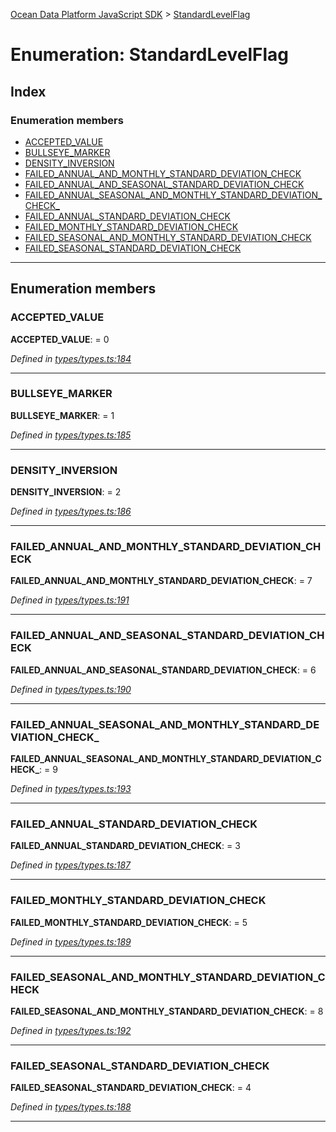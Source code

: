 [Ocean Data Platform JavaScript SDK](../README.md) > [StandardLevelFlag](../enums/standardlevelflag.md)

# Enumeration: StandardLevelFlag

## Index

### Enumeration members

* [ACCEPTED_VALUE](standardlevelflag.md#accepted_value)
* [BULLSEYE_MARKER](standardlevelflag.md#bullseye_marker)
* [DENSITY_INVERSION](standardlevelflag.md#density_inversion)
* [FAILED_ANNUAL_AND_MONTHLY_STANDARD_DEVIATION_CHECK](standardlevelflag.md#failed_annual_and_monthly_standard_deviation_check)
* [FAILED_ANNUAL_AND_SEASONAL_STANDARD_DEVIATION_CHECK](standardlevelflag.md#failed_annual_and_seasonal_standard_deviation_check)
* [FAILED_ANNUAL_SEASONAL_AND_MONTHLY_STANDARD_DEVIATION_CHECK_](standardlevelflag.md#failed_annual_seasonal_and_monthly_standard_deviation_check_)
* [FAILED_ANNUAL_STANDARD_DEVIATION_CHECK](standardlevelflag.md#failed_annual_standard_deviation_check)
* [FAILED_MONTHLY_STANDARD_DEVIATION_CHECK](standardlevelflag.md#failed_monthly_standard_deviation_check)
* [FAILED_SEASONAL_AND_MONTHLY_STANDARD_DEVIATION_CHECK](standardlevelflag.md#failed_seasonal_and_monthly_standard_deviation_check)
* [FAILED_SEASONAL_STANDARD_DEVIATION_CHECK](standardlevelflag.md#failed_seasonal_standard_deviation_check)

---

## Enumeration members

<a id="accepted_value"></a>

###  ACCEPTED_VALUE

**ACCEPTED_VALUE**:  = 0

*Defined in [types/types.ts:184](https://github.com/C4IROcean/ODP-sdk-js/blob/26e019a/source/types/types.ts#L184)*

___
<a id="bullseye_marker"></a>

###  BULLSEYE_MARKER

**BULLSEYE_MARKER**:  = 1

*Defined in [types/types.ts:185](https://github.com/C4IROcean/ODP-sdk-js/blob/26e019a/source/types/types.ts#L185)*

___
<a id="density_inversion"></a>

###  DENSITY_INVERSION

**DENSITY_INVERSION**:  = 2

*Defined in [types/types.ts:186](https://github.com/C4IROcean/ODP-sdk-js/blob/26e019a/source/types/types.ts#L186)*

___
<a id="failed_annual_and_monthly_standard_deviation_check"></a>

###  FAILED_ANNUAL_AND_MONTHLY_STANDARD_DEVIATION_CHECK

**FAILED_ANNUAL_AND_MONTHLY_STANDARD_DEVIATION_CHECK**:  = 7

*Defined in [types/types.ts:191](https://github.com/C4IROcean/ODP-sdk-js/blob/26e019a/source/types/types.ts#L191)*

___
<a id="failed_annual_and_seasonal_standard_deviation_check"></a>

###  FAILED_ANNUAL_AND_SEASONAL_STANDARD_DEVIATION_CHECK

**FAILED_ANNUAL_AND_SEASONAL_STANDARD_DEVIATION_CHECK**:  = 6

*Defined in [types/types.ts:190](https://github.com/C4IROcean/ODP-sdk-js/blob/26e019a/source/types/types.ts#L190)*

___
<a id="failed_annual_seasonal_and_monthly_standard_deviation_check_"></a>

###  FAILED_ANNUAL_SEASONAL_AND_MONTHLY_STANDARD_DEVIATION_CHECK_

**FAILED_ANNUAL_SEASONAL_AND_MONTHLY_STANDARD_DEVIATION_CHECK_**:  = 9

*Defined in [types/types.ts:193](https://github.com/C4IROcean/ODP-sdk-js/blob/26e019a/source/types/types.ts#L193)*

___
<a id="failed_annual_standard_deviation_check"></a>

###  FAILED_ANNUAL_STANDARD_DEVIATION_CHECK

**FAILED_ANNUAL_STANDARD_DEVIATION_CHECK**:  = 3

*Defined in [types/types.ts:187](https://github.com/C4IROcean/ODP-sdk-js/blob/26e019a/source/types/types.ts#L187)*

___
<a id="failed_monthly_standard_deviation_check"></a>

###  FAILED_MONTHLY_STANDARD_DEVIATION_CHECK

**FAILED_MONTHLY_STANDARD_DEVIATION_CHECK**:  = 5

*Defined in [types/types.ts:189](https://github.com/C4IROcean/ODP-sdk-js/blob/26e019a/source/types/types.ts#L189)*

___
<a id="failed_seasonal_and_monthly_standard_deviation_check"></a>

###  FAILED_SEASONAL_AND_MONTHLY_STANDARD_DEVIATION_CHECK

**FAILED_SEASONAL_AND_MONTHLY_STANDARD_DEVIATION_CHECK**:  = 8

*Defined in [types/types.ts:192](https://github.com/C4IROcean/ODP-sdk-js/blob/26e019a/source/types/types.ts#L192)*

___
<a id="failed_seasonal_standard_deviation_check"></a>

###  FAILED_SEASONAL_STANDARD_DEVIATION_CHECK

**FAILED_SEASONAL_STANDARD_DEVIATION_CHECK**:  = 4

*Defined in [types/types.ts:188](https://github.com/C4IROcean/ODP-sdk-js/blob/26e019a/source/types/types.ts#L188)*

___

